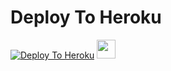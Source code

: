 # Deploy To Heroku

[![Deploy To Heroku](https://www.herokucdn.com/deploy/button.svg)](https://heroku.com/deploy?template=https://github.com/thesnowdragon/buddytextuploaderbot)
<a href="https://dashboard.heroku.com/new?template=https://github.com/thesnowdragon/buddytextuploaderbot)">
     <img height="30px" src="https://img.shields.io/badge/Deploy%20To%20Heroku-blueviolet?style=for-the-badge&logo=heroku">
  </a>
